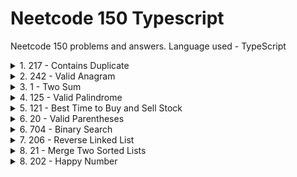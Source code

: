 # Neetcode 150 Typescript
Neetcode 150 problems and answers. Language used - TypeScript

<details>
  <summary>1. 217 - Contains Duplicate </summary>
  
  ### Given an integer array nums, return true if any value appears at least twice in the array, and return false if every element is distinct.

  **Answer 1**
  ```ts
    // Using N^2 Loops
    function containsDuplicate(nums: number[]): boolean {
        for (let i = 0; i < nums.length; i++) {
            for (let j=i+1; j<= nums.length; j++) {
                if (nums[i] === nums [j]) {
                    return true;
                }
            }
        }
        return false;
    };
  ```

 **Answer 2**
  ```ts
    // Using Map
    function containsDuplicate(nums: number[]): boolean {
      const store = new Map();
      for (let i of nums) {
          if (store.has(i)) return true;
          else store.set(i, 1);
      }
      return false;
    };
  ```

 **Answer 3**
  ```ts
    // Using SET, has slight advantage over Map
    // Set is optimized to store duplication
    // In this case, we are not going to use the values of Map, so its unnecessary
    function containsDuplicate(nums: number[]): boolean {
      const seenNumbers = new Set<number>();
      for (const num of nums) {
          if (seenNumbers.has(num)) {
              return true; // If we've already seen the number, return true
          } else {
              seenNumbers.add(num); // Otherwise, add it to the set of seen numbers
          }
      }
      return false; // If we've gone through the loop without finding duplicates, return false
    }
  ```
</details>

<details>
  <summary>2. 242 - Valid Anagram </summary>
  
  ### Given two strings s and t, return true if t is an anagram of s, and false otherwise. An Anagram is a word or phrase formed by rearranging the letters of a different word or phrase, typically using all the original letters exactly once.

  **Answer 1**
  ```ts
    function isAnagram(s: string, t: string): boolean {
      // Using Map
      if (s.length !== t.length) return false;
  
      const store = new Map();
      for (let char of s) {
          const val = store.has(char) ? store.get(char) + 1 : 1;
          store.set(char, val);
      }
  
      for (let char of t) {
          if (store.has(char)) {
              const val = store.get(char);
              if (val <= 0) return false;
  
              store.set(char, val - 1);
          }
          else {
              return false;
          }
      }
      return true;
  };
  ```

 **Answer 2**
  ```ts
    function isAnagram(s: string, t: string): boolean {
      // Using Map, +/- map in single pass
      if (s.length !== t.length) return false;
  
      const store = new Map();
      for (let i = 0; i < s.length; i++) {
          store.set(s[i], (store.get(s[i]) || 0)  + 1);
          store.set(t[i], (store.get(t[i]) || 0) - 1);
      }
  
      for (let [_, v] of store) {
          if (v !== 0) return false;
      }
      return true;
  };
  ```
</details>

<details>
  <summary>3. 1 - Two Sum </summary>
  
  ### Given an array of integers nums and an integer target, return indices of the two numbers such that they add up to target. You may assume that each input would have exactly one solution, and you may not use the same element twice.

  **Answer 1**
  ```ts
    function twoSum(nums: number[], target: number): number[] {
    const store = new Map();
    const result: number[] = [];

    for(let [i, n] of nums.entries()) {
        const val = target - n;
        if (store.has(val)) {
            return [i, store.get(val)]
        }
        store.set(n, i);
    }

    return result;
};
  ```

 **Answer 2**
 - In case if we want to solve it without using HashMap, then use **Two pointers approach**, but that needs Sorting the array and we need to preserve the index by [(val1, index1), (val2, index2) ...] and it is not a best approach.
</details>

<details>
  <summary>4. 125 - Valid Palindrome </summary>
  
  ### A phrase is a palindrome if, after converting all uppercase letters into lowercase letters and removing all non-alphanumeric characters, it reads the same forward and backward. Alphanumeric characters include letters and numbers.

  **Answer 1**
  ```ts
    function isPalindrome(s: string): boolean {
      let i = 0;
      let j = s.length - 1;
  
      function isAlphanumeric(str) {
          return /^[a-zA-Z0-9]+$/.test(str);
      }
  
      while(i<j) {
          if (!isAlphanumeric(s[i])) {
              i++;
          }
          else if (!isAlphanumeric(s[j])) {
              j--;
          }
          else if (s[i].toLowerCase() === s[j].toLowerCase()) {
              i++;
              j--;
          }
          else {
              return false;
          }
      }
      return true;
      };
  };
  ```

 **Answer 2**
 - Clean the whole string initially and loop through
```ts
function isPalindrome(s: string): boolean {
    const str = s.replace(/[^0-9a-z]/gi, '').toLowerCase();
    let i = 0;
    let j = str.length - 1;

    while (i < j) {
        if (str[i] !== str[j]) return false;
        i++;
        j--;
    }

    return true;
};
```
</details>

<details>
  <summary>5. 121 - Best Time to Buy and Sell Stock </summary>
  
  ### You are given an array prices where prices[i] is the price of a given stock on the ith day. You want to maximize your profit by choosing a single day to buy one stock and choosing a different day in the future to sell that stock. Return the maximum profit you can achieve from this transaction. If you cannot achieve any profit, return 0.

  **Answer 1**
  ```ts
    // Sliding Window Approach
    function maxProfit(prices: number[]): number {
      let i = 0;
      let j = i + 1;
      let profit = 0;
  
      while(i < prices.length - 1) {
          if (prices[i] < prices[j]) {
              profit = Math.max(prices[j] - prices[i], profit);
              j++;
          }
          else {
              i = j;
              j = i + 1;
          }
      }
  
      return profit;
  };
  ```
</details>

<details>
  <summary>6. 20 - Valid Parentheses </summary>
  
  ### Given a string s containing just the characters '(', ')', '{', '}', '[' and ']', determine if the input string is valid.

  **Answer 1**
  ```ts
    function isValid(s: string): boolean {
      if (s.length % 2 !== 0) return false;
  
      const stk: string[] = [];
  
      for (let i = 0; i < s.length; i++) {
          if(s[i] === '('   || s[i] === '{' || s[i] === '['){
             stk.push(s[i]);
          }
          else {
              const p = stk.pop();
  
              if(s[i] === ')' && p !== '(' || s[i] === '}' && p !== '{'  || s[i] === ']' && p !== '[') {
                  return false;
              }
          }
      }
  
      return stk.length === 0;
  };
  ```
</details>

<details>
  <summary>6. 704 - Binary Search </summary>
  
  ### Given an array of integers nums which is sorted in ascending order, and an integer target, write a function to search target in nums. If target exists, then return its index. Otherwise, return -1.

  **Answer 1**
  ```ts
    function search(nums: number[], target: number): number {
      let low = 0;
      let high = nums.length - 1;
  
      while(low <= high) {
          let mid = Math.floor((low + high) / 2); // CAUTION but nitpick: enclose low + high with brackets.
          if (target === nums[mid]) return mid;
          else if (target > nums[mid]) {
              low = mid + 1;
          }
          else if (target < nums[mid]) {
              high = mid - 1;
          }
      }
  
      return -1;
  };
  ```
</details>

<details>
  <summary>7. 206 - Reverse Linked List </summary>
  
  ### Given the head of a singly linked list, reverse the list, and return the reversed list.

  **Answer 1**
  ```ts
    function reverseList(head: ListNode | null): ListNode | null {
        let currentNode = head;
        let prevNode = null;
    
        while(currentNode !== null) {
            let nextNode = currentNode.next;
            currentNode.next = prevNode;
            prevNode = currentNode;
            currentNode = nextNode;
        }
    
        return prevNode;
    };
  ```
</details>

<details>
  <summary>8. 21 - Merge Two Sorted Lists </summary>
  
  ### Merge the two lists into one sorted list. The list should be made by splicing together the nodes of the first two lists.

  **Answer 1**
  ```ts
    function mergeTwoLists(list1: ListNode | null, list2: ListNode | null): ListNode | null {
      const head: ListNode = new ListNode();
      let curr: ListNode = head;
  
      while(list1 !== null && list2 !== null) {
              if (list1.val < list2.val) {
                  curr.next = list1
                  list1 = list1.next
              }
              else {
                  curr.next = list2
                  list2 = list2.next
              }
  
          curr = curr.next;
      }
  
      curr.next = list1 || list2;
      
      return head.next;
  };
  ```
</details>

<details>
  <summary>8. 202 - Happy Number </summary>
  
  ### Write an algorithm to determine if a number n is happy.
  A happy number is a number defined by the following process:

  Starting with any positive integer, replace the number by the sum of the squares of its digits.
  Repeat the process until the number equals 1 (where it will stay), or it loops endlessly in a cycle which does not include 1.
  Those numbers for which this process ends in 1 are happy.
  Return true if n is a happy number, and false if not.

  **Answer 1**
  ```ts
    function isHappy(n: number): boolean {
      const seen = new Set();
  
      while(n !== 1) {
          let sum = 0;
          
          while(n > 0) {
              sum += (n%10) ** 2;
              n = Math.floor(n/10);
          }
  
          if (seen.has(sum)) {
              return false;
          }
          else {
              seen.add(sum);
              n = sum;
          }
      }
  
      return true;
  };
  ```
</details>
